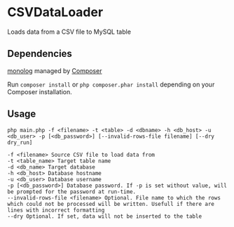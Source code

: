# CSVDataLoader
Loads data from a CSV file to MySQL table

## Dependencies
[monolog](https://github.com/Seldaek/monolog) managed by [Composer](https://getcomposer.org)

Run `composer install` or `php composer.phar install` depending on your Composer installation.

## Usage
`php main.php -f <filename> -t <table> -d <dbname> -h <db_host> -u <db_user> -p [<db_password>] [--invalid-rows-file filename] [--dry dry_run]`

```
-f <filename> Source CSV file to load data from
-t <table_name> Target table name
-d <db_name> Target database
-h <db_host> Database hostname
-u <db_user> Database username
-p [<db_password>] Database password. If -p is set without value, will be prompted for the password at run-time.
--invalid-rows-file <filename> Optional. File name to which the rows which could not be processed will be written. Usefull if there are lines with incorrect formatting
--dry Optional. If set, data will not be inserted to the table
```
